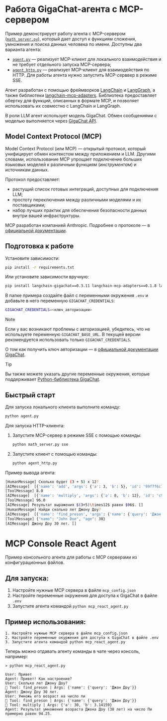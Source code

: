 # Работа GigaChat-агента с MCP-сервером

Пример демонстрирует работу агента с MCP-сервером ([`math_server.py`](math_server.py)), который дает доступ к функциям сложения, умножения и поиска данных человека по имени.
Доступны два варианта агента:

* [`agent.py`](agent.py) — реализует MCP-клиент для локального взаимодействия и не требует отдельного запуска MCP-сервера;
* [`agent_http.py`](agent_http.py) — реализует MCP-клиент для взаимодействия по HTTP. Для работы агента нужно запустить MCP-серввер в режиме SSE.

Агент разработан с помощью фреймворков [LangChain](https://python.langchain.com/docs/introduction/) и [LangGraph](https://langchain-ai.github.io/langgraph/), а также библиотеки [langchain-mcp-adapters](https://pypi.org/project/langchain-mcp-adapters/).
Библиотека предоставляет обертку для функций, описанных в формате MCP, и позволяет использовать их совместно с LangChain и LangGraph.

В роли LLM агент использует модель GigaChat.
Обмен сообщениями с моделью выполняется через [GigaChat API](https://developers.sber.ru/docs/ru/gigachat/api/overview).

## Model Context Protocol (MCP)

Model Context Protocol (или MCP) — открытый протокол, который унифицирует обмен контекстом между приложением и LLM. Другими словами, использование MCP упрощает подключение больших языковых моделей к различным функциям (*инструментам*) и источникам данных.

Протокол предоставляет:

* растущий список готовых интеграций, доступных для подключения LLM;
* простоту переключения между различными моделями и их поставщиками;
* набор лучших практик для обеспечения безопасности данных внутри вашей инфраструктуры.

MCP разработан компанией Anthropic.
Подробнее о протоколе — в [официальной документации](https://modelcontextprotocol.io/introduction).

## Подготовка к работе

Установите зависимости:

```sh
pip install -r requirements.txt
```

Или установите зависимости вручную:

```sh
pip install langchain-gigachat==0.3.11 langchain-mcp-adapters==0.1.8 langgraph==0.5.1 rich==14.0.0
```

В папке примера создайте файл с переменными окружения `.env` и добавьте в него переменную `GIGACHAT_CREDENTIALS`:

```sh
GIGACHAT_CREDENTIALS=<ключ_авторизации>
```

> [!NOTE]
> Если у вас возникают проблемы с авторизацией, убедитесь, что не используете переменную `GIGACHAT_BASE_URL`. В текущей версии рекомендуется использовать только `GIGACHAT_CREDENTIALS`.

О том как получить ключ авторизации — в [официальной документации GigaChat](https://developers.sber.ru/docs/ru/gigachat/quickstart/ind-using-api).

> [!TIP]
> Вы также можете указать другие переменные окружения, которые поддерживает [Python-библиотека GigaChat](https://github.com/ai-forever/gigachat#настройка-переменных-окружения).

## Быстрый старт

Для запуска локального клиента выполните команду:

```sh
python agent.py
```

Для запуска HTTP-клиента:

1. Запустите MCP-сервер в режиме SSE с помощью команды:

   ```sh
   python math_server.py sse
   ```

2. Запустите клиент с помощью команды:

   ```sh
   python agent_http.py
   ```

Пример вывода агента:

```sh
[HumanMessage] Сколько будет (3 + 5) x 12? 
[AIMessage]  [{'name': 'add', 'args': {'a': 3, 'b': 5}, 'id': '99f7f6c7-baac-4e61-9577-03903e83f3a7', 'type': 'tool_call'}]
[ToolMessage] 8.0 
[AIMessage]  [{'name': 'multiply', 'args': {'a': 8, 'b': 12}, 'id': 'c923315e-0888-47c3-a380-2f91d95c3177', 'type': 'tool_call'}]
[ToolMessage] 96.0 
[AIMessage] Результат выражения $(3+5)\times12$ равен $96$. []
[HumanMessage] Найди сколько лет Джону Доу? 
[AIMessage]  [{'name': 'find_preson', 'args': {'name': {'query': 'Джон Доу'}}, 'id': 'fa2ecddc-c446-477b-adc7-7d4f09281953', 'type': 'tool_call'}]
[ToolMessage] {"name": "John Doe", "age": 30} 
[AIMessage] Джону Доу 30 лет. []
```

# MCP Console React Agent

Пример консольного агента для работы с MCP серверами из конфигурационных файлов.

## Для запуска:

1. Настройте нужные MCP сервера в файле `mcp_config.json`
2. Настройте переменные окружения для доступа к GigaChat в файле `.env`
3. Запустите агента командой `python mcp_react_agent.py`

## Пример использования:
```
1. Настройте нужные MCP сервера в файле mcp_config.json
2. Настройте переменные окуржения для доступа к GigaChat в файле .env
3. Запустите агента командой python mcp_react_agent.py
```

Теперь можно отдавать агенту команды в чате через консоль, например:
```
> python mcp_react_agent.py

User: Привет
Agent: Привет! Как настроение?
User: Сколько лет Джону Доу?
🔧 Tool: find_preson | Args: {'name': {'query': 'Джон Доу'}}
Agent: Джону Доу 30 лет.
User: Умножь его возраст на число пи
🔧 Tool: find_preson | Args: {'name': {'query': 'Джон Доу'}}
🔧 Tool: multiply | Args: {'a': 30, 'b': 3.14159}
Agent: Результат умножения возраста Джона Доу (30 лет) на число Пи примерно равен 94.25.
```